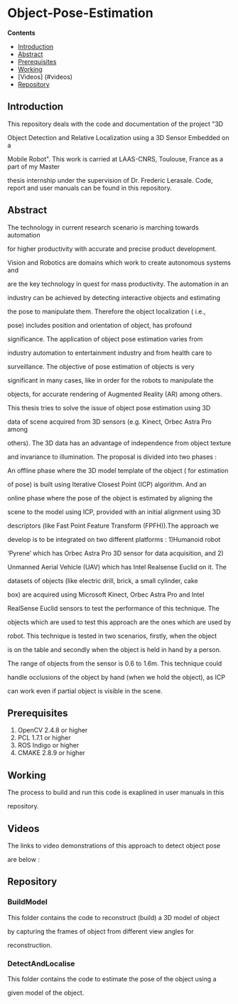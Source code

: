 # Object-Pose-Estimation

**Contents**

* [Introduction](#introduction)
* [Abstract](#abstract)
* [Prerequisites](#prerequisites)
* [Working](#working)
* [Videos] (#videos)
* [Repository](#repository)

## Introduction

This repository deals with the code and documentation of the project "3D 

Object Detection and Relative Localization using a 3D Sensor Embedded on a 

Mobile Robot".
This work is carried at LAAS-CNRS, Toulouse, France as a part of my Master 

thesis internship under the supervision of Dr. Frederic Lerasale. 
Code, report and user manuals can be found in this repository.

## Abstract

The technology in current research scenario is marching towards automation 

for higher productivity with accurate and precise product development. 

Vision and Robotics are domains which work to create autonomous systems and 

are the key technology in quest for mass productivity. The automation in an 

industry can be achieved by detecting interactive objects and estimating 

the pose to manipulate them. Therefore the object localization ( i.e., 

pose) includes position and orientation of object, has profound 

significance. The application of object pose estimation varies from 

industry automation to entertainment industry and from health care to 

surveillance. The objective of pose estimation of objects is very 

significant in many cases, like in order for the robots to manipulate the 

objects, for accurate rendering of Augmented Reality (AR) among others.

This thesis tries to solve the issue of object pose estimation using 3D 

data of scene acquired from 3D sensors (e.g. Kinect, Orbec Astra Pro among 

others). The 3D data has an advantage of independence from object texture 

and invariance to illumination. The proposal is divided into two phases : 

An offline phase where the 3D model template of the object ( for estimation 

of pose) is built using Iterative Closest Point (ICP) algorithm. And an 

online phase where the pose of the object is estimated by aligning the 

scene to the model using ICP, provided with an initial alignment using 3D 

descriptors (like Fast Point Feature Transform (FPFH)).The approach we 

develop is to be integrated on two different platforms : 1)Humanoid robot 

‘Pyrene’ which has Orbec Astra Pro 3D sensor for data acquisition, and 2)

Unmanned Aerial Vehicle (UAV) which has Intel Realsense Euclid on it. The 

datasets of objects (like electric drill, brick, a small cylinder, cake 

box) are acquired using Microsoft Kinect, Orbec Astra Pro and Intel 

RealSense Euclid sensors to test the performance of this technique. The 

objects which are used to test this approach are the ones which are used by 

robot. This technique is tested in two scenarios, firstly, when the object 

is on the table and secondly when the object is held in hand by a person. 

The range of objects from the sensor is 0.6 to 1.6m. This technique could 

handle occlusions of the object by hand (when we hold the object), as ICP 

can work even if partial object is visible in the scene.

## Prerequisites

1. OpenCV 2.4.8 or higher
2. PCL 1.7.1 or higher
3. ROS Indigo or higher
4. CMAKE 2.8.9 or higher

## Working

The process to build and run this code is exaplined in user manuals in this 

repository.

## Videos

The links to video demonstrations of this approach to detect object pose 

are below : 

## Repository

### BuildModel

This folder contains the code to reconstruct (build) a 3D model of object 

by capturing the frames of object from different view angles for 

reconstruction.

### DetectAndLocalise

This folder contains the code to estimate the pose of the object using a 

given model of the object.
